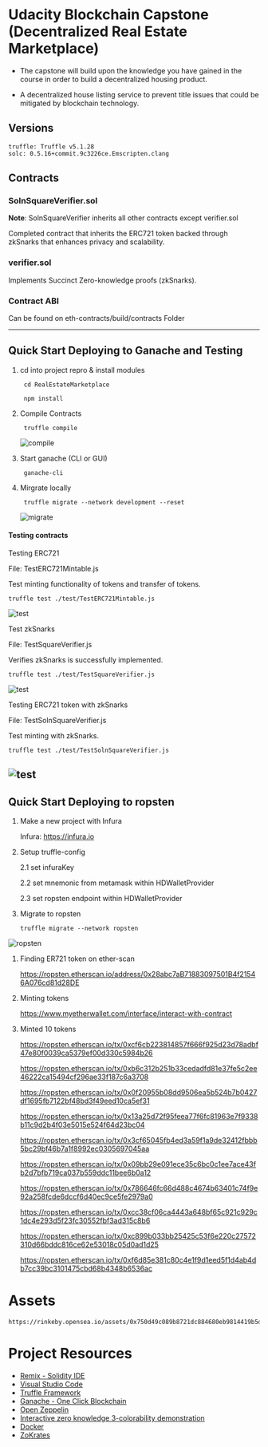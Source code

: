 # Udacity Blockchain Capstone (Decentralized Real Estate Marketplace)

- The capstone will build upon the knowledge you have gained in the course in order to build a decentralized housing product. 

- A decentralized house listing service to prevent title issues that could be mitigated by blockchain technology.


## Versions

    truffle: Truffle v5.1.28
    solc: 0.5.16+commit.9c3226ce.Emscripten.clang

## Contracts

### SolnSquareVerifier.sol

<b>Note</b>: SolnSquareVerifier inherits all other contracts except verifier.sol

Completed contract that inherits the ERC721 token backed through zkSnarks that enhances privacy and scalability.

### verifier.sol

Implements Succinct Zero-knowledge proofs (zkSnarks).

### Contract ABI
Can be found on eth-contracts/build/contracts Folder 

---

## Quick Start Deploying to Ganache and Testing

1. cd into project repro & install modules

        cd RealEstateMarketplace

        npm install

2. Compile Contracts

        truffle compile

    ![compile](./snips/compile.png)        

1. Start ganache (CLI or GUI)

        ganache-cli

2. Mirgrate locally

        truffle migrate --network development --reset
    
    ![migrate](./snips/migrate.png)        

#### Testing contracts

Testing ERC721

File: TestERC721Mintable.js

Test minting functionality of tokens and transfer of tokens.

    truffle test ./test/TestERC721Mintable.js

![test](./snips/test1.png)        

Test zkSnarks

File: TestSquareVerifier.js

Verifies zkSnarks is successfully implemented.

    truffle test ./test/TestSquareVerifier.js

![test](./snips/test2.png)        

Testing ERC721 token with zkSnarks

File: TestSolnSquareVerifier.js

Test minting with zkSnarks.

    truffle test ./test/TestSolnSquareVerifier.js

![test](./snips/test3.png)        
---

## Quick Start Deploying to ropsten

1. Make a new project with Infura

    Infura: https://infura.io

2. Setup truffle-config

    2.1 set infuraKey 

    2.2 set mnemonic from metamask within HDWalletProvider

    2.3 set ropsten endpoint within HDWalletProvider 

3. Migrate to ropsten

    `truffle migrate --network ropsten`

![ropsten](./snips/deploy-ropsten.png)       

1. Finding ER721 token on ether-scan

    https://ropsten.etherscan.io/address/0x28abc7aB71883097501B4f21546A076cd81d28DE

2. Minting tokens

    https://www.myetherwallet.com/interface/interact-with-contract

3. Minted 10 tokens
   
    https://ropsten.etherscan.io/tx/0xcf6cb223814857f666f925d23d78adbf47e80f0039ca5379ef00d330c5984b26

    https://ropsten.etherscan.io/tx/0xb6c312b251b33cedadfd81e37fe5c2ee46222ca15494cf296ae33f187c6a3708

    https://ropsten.etherscan.io/tx/0x0f20955b08dd9506ea5b524b7b0427df1695fb7122bf48bd3f49eed10ca5ef31

    https://ropsten.etherscan.io/tx/0x13a25d72f95feea77f6fc81963e7f9338b11c9d2b4f03e5015e524f64d23bc04

    https://ropsten.etherscan.io/tx/0x3cf65045fb4ed3a59f1a9de32412fbbb5bc29bf46b7a1f8992ec0305697045aa

    https://ropsten.etherscan.io/tx/0x09bb29e091ece35c6bc0c1ee7ace43fb2d7bfb719ca037b559ddc11bee6b0a12

    https://ropsten.etherscan.io/tx/0x786646fc66d488c4674b63401c74f9e92a258fcde6dccf6d40ec9ce5fe2979a0

    https://ropsten.etherscan.io/tx/0xcc38cf06ca4443a648bf65c921c929c1dc4e293d5f23fc30552fbf3ad315c8b6

    https://ropsten.etherscan.io/tx/0xc899b033bb25425c53f6e220c27572310d66bddc816ce62e53018c05d0ad1d25

    https://ropsten.etherscan.io/tx/0xf6d85e381c80c4e1f9d1eed5f1d4ab4db7cc39bc3101475cbd68b4348b6536ac

# Assets

    https://rinkeby.opensea.io/assets/0x750d49c089b8721dc884680eb9814419b5d97310/1/

# Project Resources

* [Remix - Solidity IDE](https://remix.ethereum.org/)
* [Visual Studio Code](https://code.visualstudio.com/)
* [Truffle Framework](https://truffleframework.com/)
* [Ganache - One Click Blockchain](https://truffleframework.com/ganache)
* [Open Zeppelin ](https://openzeppelin.org/)
* [Interactive zero knowledge 3-colorability demonstration](http://web.mit.edu/~ezyang/Public/graph/svg.html)
* [Docker](https://docs.docker.com/install/)
* [ZoKrates](https://github.com/Zokrates/ZoKrates)
